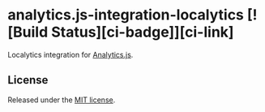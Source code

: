# analytics.js-integration-localytics [![Build Status][ci-badge]][ci-link]

Localytics integration for [Analytics.js][].

## License

Released under the [MIT license](LICENSE).


[Analytics.js]: https://segment.com/docs/libraries/analytics.js/
